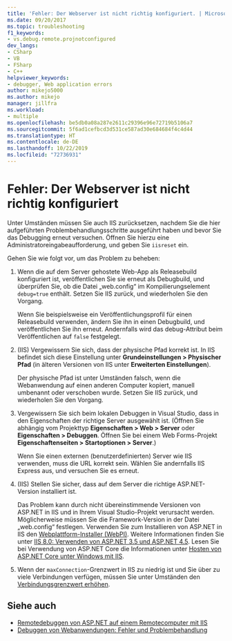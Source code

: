 ```yaml
---
title: 'Fehler: Der Webserver ist nicht richtig konfiguriert. | Microsoft-Dokumentation'
ms.date: 09/20/2017
ms.topic: troubleshooting
f1_keywords:
- vs.debug.remote.projnotconfigured
dev_langs:
- CSharp
- VB
- FSharp
- C++
helpviewer_keywords:
- debugger, Web application errors
author: mikejo5000
ms.author: mikejo
manager: jillfra
ms.workload:
- multiple
ms.openlocfilehash: be5db0a08a287e2611c29396e96e72719b5106a7
ms.sourcegitcommit: 5f6ad1cefbcd3d531ce587ad30e684684f4c4d44
ms.translationtype: HT
ms.contentlocale: de-DE
ms.lasthandoff: 10/22/2019
ms.locfileid: "72736931"
---
```

# <a name="error-the-web-server-is-not-configured-correctly"></a>Fehler: Der Webserver ist nicht richtig konfiguriert

Unter Umständen müssen Sie auch IIS zurücksetzen, nachdem Sie die hier aufgeführten Problembehandlungsschritte ausgeführt haben und bevor Sie das Debugging erneut versuchen. Öffnen Sie hierzu eine Administratoreingabeaufforderung, und geben Sie `iisreset` ein.

Gehen Sie wie folgt vor, um das Problem zu beheben:

1. Wenn die auf dem Server gehostete Web-App als Releasebuild konfiguriert ist, veröffentlichen Sie sie erneut als Debugbuild, und überprüfen Sie, ob die Datei „web.config“ im Kompilierungselement `debug=true` enthält. Setzen Sie IIS zurück, und wiederholen Sie den Vorgang.

    Wenn Sie beispielsweise ein Veröffentlichungsprofil für einen Releasebuild verwenden, ändern Sie ihn in einen Debugbuild, und veröffentlichen Sie ihn erneut. Andernfalls wird das debug-Attribut beim Veröffentlichen auf `false` festgelegt.

2. (IIS) Vergewissern Sie sich, dass der physische Pfad korrekt ist. In IIS befindet sich diese Einstellung unter **Grundeinstellungen > Physischer Pfad** (in älteren Versionen von IIS unter **Erweiterten Einstellungen**).

    Der physische Pfad ist unter Umständen falsch, wenn die Webanwendung auf einen anderen Computer kopiert, manuell umbenannt oder verschoben wurde. Setzen Sie IIS zurück, und wiederholen Sie den Vorgang.

3. Vergewissern Sie sich beim lokalen Debuggen in Visual Studio, dass in den Eigenschaften der richtige Server ausgewählt ist. (Öffnen Sie abhängig vom Projekttyp **Eigenschaften > Web > Server** oder **Eigenschaften > Debuggen**. Öffnen Sie bei einem Web Forms-Projekt **Eigenschaftenseiten > Startoptionen > Server**.)

    Wenn Sie einen externen (benutzerdefinierten) Server wie IIS verwenden, muss die URL korrekt sein. Wählen Sie andernfalls IIS Express aus, und versuchen Sie es erneut.

4. (IIS) Stellen Sie sicher, dass auf dem Server die richtige ASP.NET-Version installiert ist.

    Das Problem kann durch nicht übereinstimmende Versionen von ASP.NET in IIS und in Ihrem Visual Studio-Projekt verursacht werden. Möglicherweise müssen Sie die Framework-Version in der Datei „web.config“ festlegen. Verwenden Sie zum Installieren von ASP.NET in IIS den [Webplattform-Installer (WebPI)](https://www.microsoft.com/web/downloads/platform.aspx). Weitere Informationen finden Sie unter [IIS 8.0: Verwenden von ASP.NET 3.5 und ASP.NET 4.5](/iis/get-started/whats-new-in-iis-8/iis-80-using-aspnet-35-and-aspnet-45). Lesen Sie bei Verwendung von ASP.NET Core die Informationen unter [Hosten von ASP.NET Core unter Windows mit IIS](https://docs.asp.net/en/latest/publishing/iis.html).

4. Wenn der `maxConnection`-Grenzwert in IIS zu niedrig ist und Sie über zu viele Verbindungen verfügen, müssen Sie unter Umständen den [Verbindungsgrenzwert erhöhen](/iis/configuration/system.applicationhost/sites/sitedefaults/limits).

## <a name="see-also"></a>Siehe auch
- [Remotedebuggen von ASP.NET auf einem Remotecomputer mit IIS](../debugger/remote-debugging-aspnet-on-a-remote-iis-7-5-computer.md)
- [Debuggen von Webanwendungen: Fehler und Problembehandlung](../debugger/debugging-web-applications-errors-and-troubleshooting.md)